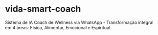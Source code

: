 # vida-smart-coach
Sistema de IA Coach de Wellness via WhatsApp - Transformação integral em 4 áreas: Física, Alimentar, Emocional e Espiritual
